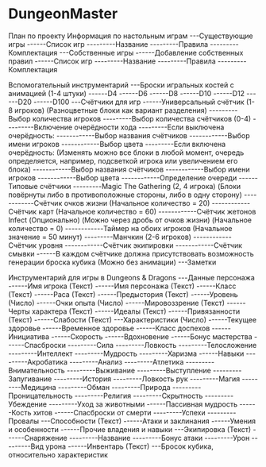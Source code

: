 # DungeonMaster
План по проекту
Информация по настольным играм
---Существующие игры
------Список игр
---------Название
---------Правила
---------Комплектация
---Собственные игры
------Добавление собственных правил
------Список игр
---------Название
---------Правила
---------Комплектация

Вспомогательный инструментарий
---Броски игральных костей с анимацией (1-4 штуки)
------D4
------D6
------D8
------D10
------D12
------D20
------D100
---Счётчики для игр
------Универсальный счётчик (1-8 игроков) (Разноцветные блоки как вариант разделения)
---------Выбор количества игроков
---------Выбор количества счётчиков (0-4)
---------Включение очерёдности хода
---------Если выключена очерёдность:
------------Выбор названия счётчиков
------------Выбор имени игроков
------------Выбор цвета
---------Если включена очерёдность: (Изменять можно все блоки в любой момент, очередь определяется, например, подсветкой игрока или увеличением его блока)
------------Выбор названия счётчиков
------------Выбор имени игроков
------------Выбор цвета
------------Определение очереди
------Типовые счётчики
---------Magic The Gathering (2, 4 игрока) (Блоки повёрнуты либо в противоположные стороны, либо в одну сторону)
------------Счётчик очков жизни (Начальное количество = 20)
------------Счётчик карт (Начальное количество = 60)
------------Счётчик жетонов Infect (Опционально) (Можно через дробь от очков жизни) (Начальное количество = 0)
------------Таймер на обоих игроков (Начальное значение = 50 минут)
---------Манчкин (2-6 игроков)
------------Счётчик уровня
------------Счётчик экипировки
------------Счётчик смывки
------В каждом счётчике должна присутствовать возможность генерации броска кубика (Можно без анимации)
---Заметки

Инструментарий для игры в Dungeons & Dragons
---Данные персонажа
------Имя игрока (Текст)
------Имя персонажа (Текст)
------Класс (Текст)
------Раса (Текст)
------Предыстория (Текст)
------Уровень (Число)
------Очки опыта (Число)
------Мировоззрение (Текст)
------Черты характера (Текст)
------Идеалы (Текст)
------Привязанности (Текст)
------Слабости (Текст)
---Характеристики (Число)
------Текущее здоровье
------Временное здоровье
------Класс доспехов
------Инициатива
------Скорость
------Вдохновение
------Бонус мастерства
------Спасброски
---------Сила
---------Ловкость
---------Телосложение
---------Интеллект
---------Мудрость
---------Харизма
------Навыки
---------Акробатика
---------Анализ
---------Атлетика
---------Внимательность
---------Выживание
---------Выступление
---------Запугивание
---------История
---------Ловкость рук
---------Магия
---------Медицина
---------Обман
---------Природа
---------Проницательность
---------Религия
---------Скрытность
---------Убеждение
---------Уход за животными
------Пассивная мудрость
------Кость хитов
------Спасброски от смерти
---------Успехи
---------Провалы
---Способности (Текст)
------Атаки и заклинания
------Умения и особенности
------Прочие владения и навыки
---Экипировка (Текст)
------Снаряжение
---------Название
---------Бонус атаки
---------Урон
---------Вид урона
------Инвентарь (Текст)
---Бросок кубика, относительно характеристик
